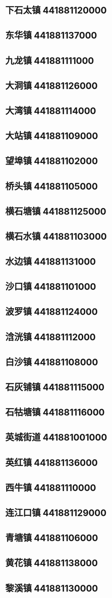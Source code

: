 # 下石太镇 441881120000
# 东华镇 441881137000
# 九龙镇 441881111000
# 大洞镇 441881126000
# 大湾镇 441881114000
# 大站镇 441881109000
# 望埠镇 441881102000
# 桥头镇 441881105000
# 横石塘镇 441881125000
# 横石水镇 441881103000
# 水边镇 441881131000
# 沙口镇 441881101000
# 波罗镇 441881124000
# 浛洸镇 441881112000
# 白沙镇 441881108000
# 石灰铺镇 441881115000
# 石牯塘镇 441881116000
# 英城街道 441881001000
# 英红镇 441881136000
# 西牛镇 441881110000
# 连江口镇 441881129000
# 青塘镇 441881106000
# 黄花镇 441881138000
# 黎溪镇 441881130000

